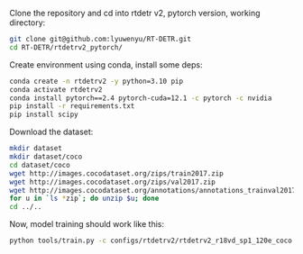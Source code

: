 Clone the repository and cd into rtdetr v2, pytorch version, working directory:  
```bash
git clone git@github.com:lyuwenyu/RT-DETR.git
cd RT-DETR/rtdetrv2_pytorch/
```
Create environment using conda, install some deps:   
```bash
conda create -n rtdetrv2 -y python=3.10 pip
conda activate rtdetrv2
conda install pytorch==2.4 pytorch-cuda=12.1 -c pytorch -c nvidia
pip install -r requirements.txt
pip install scipy
```
Download the dataset:
```bash
mkdir dataset
mkdir dataset/coco
cd dataset/coco
wget http://images.cocodataset.org/zips/train2017.zip
wget http://images.cocodataset.org/zips/val2017.zip
wget http://images.cocodataset.org/annotations/annotations_trainval2017.zip
for u in `ls *zip`; do unzip $u; done
cd ../..
```
Now, model training should work like this:  
```bash
python tools/train.py -c configs/rtdetrv2/rtdetrv2_r18vd_sp1_120e_coco.yml --use-amp --seed=0
```